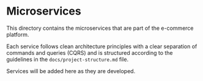 # Microservices

This directory contains the microservices that are part of the e-commerce platform.

Each service follows clean architecture principles with a clear separation of commands and queries (CQRS) and is structured according to the guidelines in the `docs/project-structure.md` file.

Services will be added here as they are developed.
